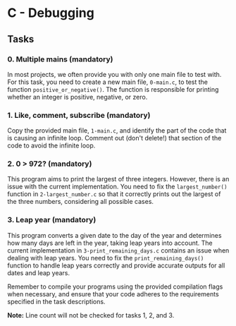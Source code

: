 # C - Debugging

## Tasks

### 0. Multiple mains (mandatory)
In most projects, we often provide you with only one main file to test with. For this task, you need to create a new main file, `0-main.c`, to test the function `positive_or_negative()`. The function is responsible for printing whether an integer is positive, negative, or zero.

### 1. Like, comment, subscribe (mandatory)
Copy the provided main file, `1-main.c`, and identify the part of the code that is causing an infinite loop. Comment out (don't delete!) that section of the code to avoid the infinite loop.

### 2. 0 > 972? (mandatory)
This program aims to print the largest of three integers. However, there is an issue with the current implementation. You need to fix the `largest_number()` function in `2-largest_number.c` so that it correctly prints out the largest of the three numbers, considering all possible cases.

### 3. Leap year (mandatory)
This program converts a given date to the day of the year and determines how many days are left in the year, taking leap years into account. The current implementation in `3-print_remaining_days.c` contains an issue when dealing with leap years. You need to fix the `print_remaining_days()` function to handle leap years correctly and provide accurate outputs for all dates and leap years.

Remember to compile your programs using the provided compilation flags when necessary, and ensure that your code adheres to the requirements specified in the task descriptions.

**Note:** Line count will not be checked for tasks 1, 2, and 3.
